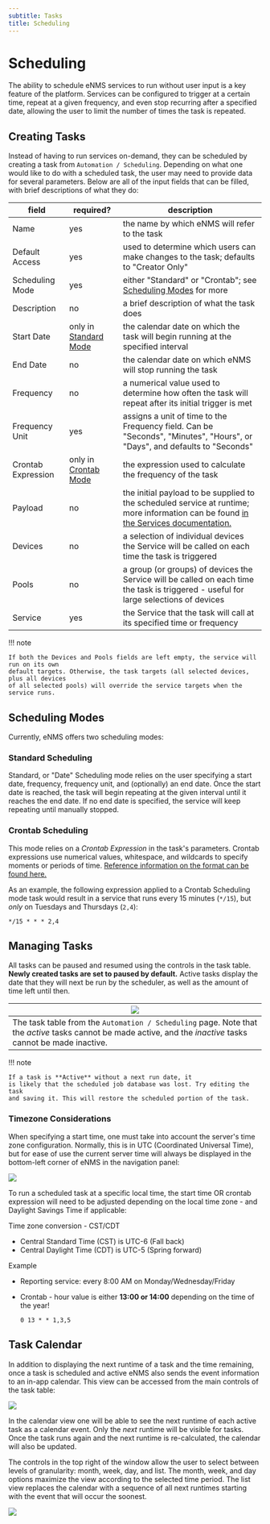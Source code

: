 ```yaml
---
subtitle: Tasks
title: Scheduling
---
```


# Scheduling

The ability to schedule eNMS services to run without user input
is a key feature of the platform. Services can be configured to trigger at
a certain time, repeat at a given frequency, and even stop recurring after a 
specified date, allowing the user to limit the number of times
the task is repeated.

## Creating Tasks

Instead of having to run services on-demand, they can be scheduled by
creating a task from `Automation / Scheduling`. Depending on what one would like 
to do with a scheduled task, the user may need to provide data for several parameters.
Below are all of the input fields that can be filled, with brief descriptions of 
what they do:

| field | required? | description |
| - | - | - |
| Name | yes | the name by which eNMS will refer to the task |
| Default Access | yes | used to determine which users can make changes to the task; defaults to "Creator Only" |
| Scheduling Mode | yes | either "Standard" or "Crontab"; see [Scheduling Modes](#scheduling-modes) for more |
| Description | no | a brief description of what the task does |
| Start Date | only in [Standard Mode](#standard-scheduling) | the calendar date on which the task will begin running at the specified interval |
| End Date | no | the calendar date on which eNMS will stop running the task | 
| Frequency | no | a numerical value used to determine how often the task will repeat after its initial trigger is met |
| Frequency Unit | yes | assigns a unit of time to the Frequency field. Can be "Seconds", "Minutes", "Hours", or "Days", and defaults to "Seconds" |
| Crontab Expression | only in [Crontab Mode](#crontab-scheduling) | the expression used to calculate the frequency of the task |
| Payload | no | the initial payload to be supplied to the scheduled service at runtime; more information can be found [in the Services documentation.](./services.md) |
| Devices | no | a selection of individual devices the Service will be called on each time the task is triggered |
| Pools | no | a group (or groups) of devices the Service will be called on each time the task is triggered - useful for large selections of devices |  
| Service | yes | the Service that the task will call at its specified time or frequency |

!!! note

    If both the Devices and Pools fields are left empty, the service will run on its own 
    default targets. Otherwise, the task targets (all selected devices, plus all devices
    of all selected pools) will override the service targets when the service runs.

## Scheduling Modes

Currently, eNMS offers two scheduling modes:

### Standard Scheduling

Standard, or "Date" Scheduling mode relies on the user specifying a start date,
frequency, frequency unit, and (optionally) an end date. Once the start date is 
reached, the task will begin repeating at the given interval until it reaches the
end date. If no end date is specified, the service will keep repeating until manually
stopped. 

### Crontab Scheduling

This mode relies on a *Crontab Expression* in the task's parameters. Crontab
expressions use numerical values, whitespace, and wildcards to specify moments or
periods of time. [Reference information on the format can be found here.](https://en.wikipedia.org/wiki/Cron#Overview)

As an example, the following expression applied to a Crontab Scheduling mode task
would result in a service that runs every 15 minutes (`*/15`), but *only* on Tuesdays
and Thursdays (`2,4`):

```
*/15 * * * 2,4
```

## Managing Tasks

All tasks can be paused and resumed using the controls in the task table.
**Newly created tasks are set to paused by default.** Active tasks display 
the date that they will next be run by the scheduler, as well as the amount 
of time left until then.

| ![](../_static/automation/scheduling/task_table.png) |
| -- |
| The task table from the `Automation / Scheduling` page. Note that the *active* tasks cannot be made active, and the *inactive* tasks cannot be made inactive. |

!!! note

    If a task is **Active** without a next run date, it
    is likely that the scheduled job database was lost. Try editing the task
    and saving it. This will restore the scheduled portion of the task.

### Timezone Considerations

When specifying a start time, one must take into account the server's
time zone configuration. Normally, this is in UTC (Coordinated Universal
Time), but for ease of use the current server time will always be displayed in 
the bottom-left corner of eNMS in the navigation panel:

![](../_static/automation/scheduling/nav_panel_time.png)

To run a scheduled task at a specific local time, the start time
OR crontab expression will need to be adjusted depending on the local
time zone - and Daylight Savings Time if applicable:

Time zone conversion - CST/CDT

* Central Standard Time (CST) is UTC-6 (Fall back)
* Central Daylight Time (CDT) is UTC-5 (Spring forward)

Example

* Reporting service: every 8:00 AM on Monday/Wednesday/Friday
* Crontab - hour value is either **13:00 or 14:00** depending on the time of the year!

    `0 13 * * 1,3,5`

## Task Calendar

In addition to displaying the next runtime of a task and the time remaining, once
a task is scheduled and active eNMS also sends the event information to an in-app
calendar. This view can be accessed from the main controls of the task table:

![](../_static/automation/scheduling/calendar_button.png)

In the calendar view one will be able to see the next runtime of each active 
task as a calendar event. Only the *next* runtime will be visible for tasks. Once
the task runs again and the next runtime is re-calculated, the calendar will
also be updated.

The controls in the top right of the window allow the user to select between 
levels of granularity: month, week, day, and list. The month, week, and day
options maximize the view according to the selected time period. The list view 
replaces the calendar with a sequence of all next runtimes starting with the event 
that will occur the soonest. 

![](../_static/automation/scheduling/calendar_view.png)